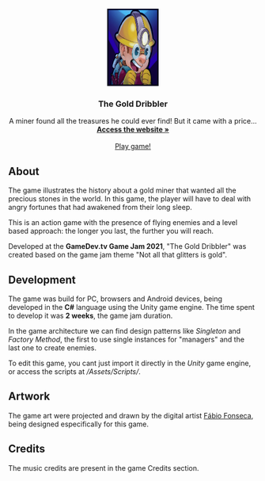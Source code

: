 <p align="center">
    <img src="The Miner Problem/Assets/Media/Sprites/Icon/icone.png" alt="Logo" width="104" height="156">
    </a>
    <h3 align="center">The Gold Dribbler</h3>
    <p align="center">
       A miner found all the treasures he could ever find! But it came with a price...
        <br/>
        <a href="https://bitblox.itch.io/the-gold-dribbler"><strong>Access the website »</strong></a>
        <br/>
        <br/>
        <a href="https://bitblox.itch.io/the-gold-dribbler">Play game!</a>
    </p>
</p>

## About

<!-- Short description -->
The game illustrates the history about a gold miner that wanted all the precious stones in the world. In this game, the player will have to deal with angry fortunes that had awakened from their long sleep.

<!-- Game features -->
This is an action game with the presence of flying enemies and a level based approach: the longer you last, the further you will reach.

<!-- Game Jam || game purpose -->
Developed at the **GameDev.tv Game Jam 2021**, "The Gold Dribbler" was created based on the game jam theme "Not all that glitters is gold".

## Development

<!-- Target/Language/Platform/TimeSpent -->
The game was build for PC, browsers and Android devices, being developed in the **C#** language using the Unity game engine. The time spent to develop it was **2 weeks**, the game jam duration. 

<!-- Game architecture and current stage (beta/alfa) -->
In the game architecture we can find design patterns like _Singleton_ and _Factory Method_, the first to use single instances for "managers" and the last one to create enemies.

<!-- How to execute or import -->
To edit this game, you cant just import it directly in the _Unity_ game engine, or access the scripts at */Assets/Scripts/*.

## Artwork

<!-- Game artist / Team -->
The game art were projected and drawn by the digital artist [Fábio Fonseca](https://www.artstation.com/ofabiofonseca), being designed especifically for this game.

## Credits

<!-- List credits -->
The music credits are present in the game Credits section.


